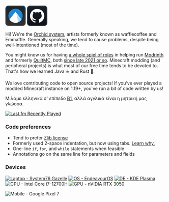 [![Codeberg](https://raw.githubusercontent.com/intergrav/devins-badges/v2/assets/minimal/available/codeberg_64h.png)](https://codeberg.org/orchid) [![GitHub](https://raw.githubusercontent.com/intergrav/devins-badges/v2/assets/minimal/available/github_64h.png)](https://github.com/triphora)

Hi! We're the [Orchid system](https://dash.pluralkit.me/profile/s/oopmz?tab=members), artists formerly known as wafflecoffee and Emmaffle. Generally speaking, we tend to cause problems, despite being well-intentioned (most of the time).

You might know us for having [a whole spiel of roles](TIMELINE.md) in helping run [Modrinth](https://modrinth.com) and formerly [QuiltMC](https://quiltmc.org), both [since late 2021 or so](TIMELINE.md). Minecraft modding (and peripheral projects) is what most of our free time tends to be devoted to. That's how we learned Java :coffee: and Rust :crab:.

We love contributing code to open source projects! If you've ever played a modded Minecraft instance on 1.19+, you've run a bit of code written by us!

Μιλάμε ελληνικά σ' επίπεδο [Β1][CEFRL], αλλά αγγλικά είναι η μητρική μας γλώσσα.

[![Last.fm Recently Played](https://lastfm-recently-played.vercel.app/api?user=triphora)](https://last.fm/user/triphora)

### Code preferences

- Tend to prefer [Zlib license](https://spdx.org/licenses/Zlib.html)
- Formerly used 2-space indentation, but now using tabs. [Learn why.](https://twitter.com/Rich_Harris/status/1541761871585464323)
- One-line `if`, `for`, and `while` statements when feasible
- Annotations go on the same line for parameters and fields

### Devices

[![Laptop - System76 Gazelle](https://img.shields.io/badge/Gazelle-FAAA19?logo=system76&style=for-the-badge&logoColor=black)](https://tech-docs.system76.com/models/gaze17/README.html) [![OS - EndeavourOS](https://img.shields.io/badge/EndeavourOS-blueviolet?logo=archlinux&style=for-the-badge&logoColor=white)](https://endeavouros.com) [![DE - KDE Plasma](https://img.shields.io/badge/Plasma-1D99F3?logo=kde&style=for-the-badge&logoColor=white)](https://kde.org/plasma-desktop) ![CPU - Intel Core i7-12700H](https://img.shields.io/badge/i7--12700H-0071C5?logo=intel&style=for-the-badge&logoColor=white) ![GPU - nVIDIA RTX 3050](https://img.shields.io/badge/RTX_3050-76B900?logo=nvidia&style=for-the-badge&logoColor=white)

![Mobile - Google Pixel 7](https://img.shields.io/badge/Pixel_7-EA4335?logo=google&style=for-the-badge&logoColor=white)

[CEFRL]: https://en.wikipedia.org/wiki/Common_European_Framework_of_Reference_for_Languages#Common_reference_levels
